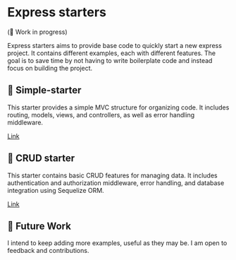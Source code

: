 # Express starters

(🚧 Work in progress)

Express starters aims to provide base code to quickly start a new express project. It contains different examples, each with different features. The goal is to save time by not having to write boilerplate code and instead focus on building the project.

## 🚀 Simple-starter

This starter provides a simple MVC structure for organizing code. It includes routing, models, views, and controllers, as well as error handling middleware. 

[Link](https://github.com/mochi182/express-starters/tree/master/simple-starter)

## 🚀 CRUD starter

This starter contains basic CRUD features for managing data. It includes authentication and authorization middleware, error handling, and database integration using Sequelize ORM.

[Link](https://github.com/mochi182/express-starters/tree/master/crud-starter)

## 🔮 Future Work

I intend to keep adding more examples, useful as they may be. I am open to feedback and contributions.